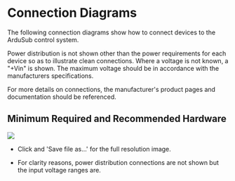 # Connection Diagrams

The following connection diagrams show how to connect devices to the ArduSub control system. 

Power distribution is not shown other than the power requirements for each device so as to illustrate clean connections. Where a voltage is not known, a "+Vin" is shown. The maximum voltage should be in accordance with the manufacturers specifications.

For more details on connections, the manufacturer's product pages and documentation should be referenced.

## Minimum Required and Recommended Hardware

<img src="https://github.com/bluerobotics/ardusub-gitbook/blob/ArduSub-Docs-Overhaul/images/introduction/hardware/Connection-Diagram-R1.png" class="img-responsive img-center" style="max-height:600px;">

* Click and 'Save file as...' for the full resolution image.

* For clarity reasons, power distribution connections are not shown but the input voltage ranges are.




